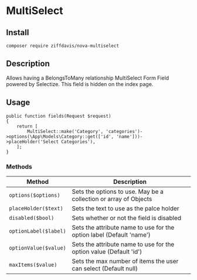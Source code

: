# MultiSelect

## Install

`composer require ziffdavis/nova-multiselect`

## Description

Allows having a BelongsToMany relationship MultiSelect Form Field powered by Selectize.  This field is hidden on the index page.

## Usage
```
public function fields(Request $request)
{
    return [
        MultiSelect::make('Category', 'categories')->options(\App\Models\Category::get(['id', 'name']))->placeHolder('Select Categories'),
    ];
}
```

### Methods
| Method                | Description                                    |
|-----------------------|------------------------------------------------|
| `options($options)`   | Sets the options to use.  May be a collection or array of Objects |
| `placeHolder($text)`  | Sets the text to use as the palce holder  |
| `disabled($bool)`     | Sets whether or not the field is disabled | 
| `optionLabel($label)` | Sets the attribute name to use for the option label (Default 'name')  | 
| `optionValue($value)` | Sets the attribute name to use for the option value (Default 'id')  | 
| `maxItems($value)`    | Sets the max number of items the user can select (Default null)  | 
 
